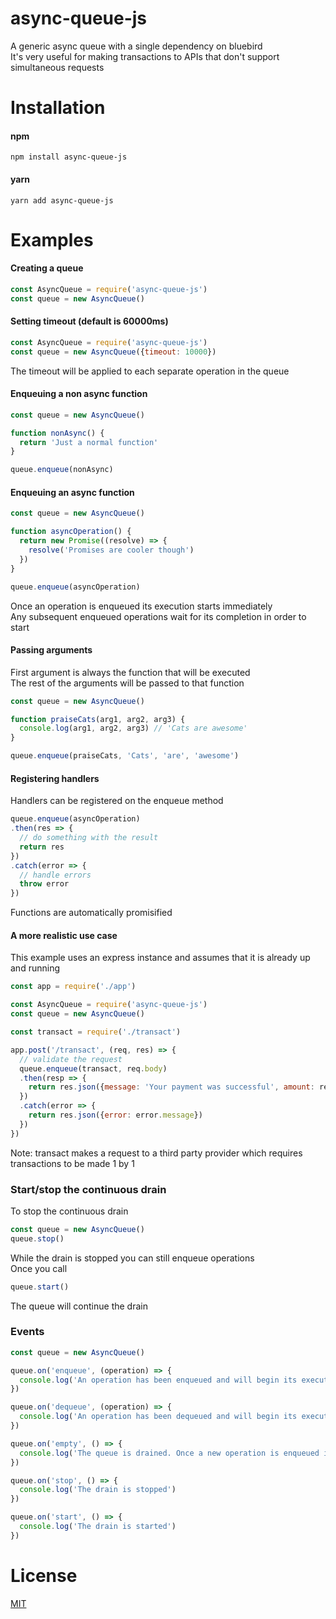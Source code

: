 # async-queue-js
A generic async queue with a single dependency on bluebird  
It's very useful for making transactions to APIs that don't support simultaneous requests  

# Installation
#### npm 
`npm install async-queue-js`  
#### yarn
`yarn add async-queue-js`

# Examples
#### Creating a queue
```javascript
const AsyncQueue = require('async-queue-js')
const queue = new AsyncQueue()
```

#### Setting timeout (default is 60000ms)
```javascript
const AsyncQueue = require('async-queue-js')
const queue = new AsyncQueue({timeout: 10000})
```
The timeout will be applied to each separate operation in the queue  
#### Enqueuing a non async function
```javascript
const queue = new AsyncQueue()

function nonAsync() {
  return 'Just a normal function'
}

queue.enqueue(nonAsync)
```
#### Enqueuing an async function
```javascript
const queue = new AsyncQueue()

function asyncOperation() {
  return new Promise((resolve) => {
    resolve('Promises are cooler though')
  })
}

queue.enqueue(asyncOperation)
```
Once an operation is enqueued its execution starts immediately  
Any subsequent enqueued operations wait for its completion in order to start

#### Passing arguments
First argument is always the function that will be executed  
The rest of the arguments will be passed to that function
```javascript
const queue = new AsyncQueue()

function praiseCats(arg1, arg2, arg3) {
  console.log(arg1, arg2, arg3) // 'Cats are awesome'
}

queue.enqueue(praiseCats, 'Cats', 'are', 'awesome')
```
#### Registering handlers
Handlers can be registered on the enqueue method
```javascript
queue.enqueue(asyncOperation)
.then(res => {
  // do something with the result
  return res
})
.catch(error => {
  // handle errors
  throw error
})
```
Functions are automatically promisified
#### A more realistic use case
This example uses an express instance and assumes that it is already up and running  
```javascript
const app = require('./app')

const AsyncQueue = require('async-queue-js')
const queue = new AsyncQueue()

const transact = require('./transact')

app.post('/transact', (req, res) => {
  // validate the request
  queue.enqueue(transact, req.body)
  .then(resp => {
    return res.json({message: 'Your payment was successful', amount: resp.amount})
  })
  .catch(error => {
    return res.json({error: error.message})
  })
})
```
Note: transact makes a request to a third party provider which requires transactions to be made 1 by 1
### Start/stop the continuous drain
To stop the continuous drain
```javascript
const queue = new AsyncQueue()
queue.stop()
```
While the drain is stopped you can still enqueue operations  
Once you call
```javascript
queue.start()
```
The queue will continue the drain

### Events
```javascript
const queue = new AsyncQueue()

queue.on('enqueue', (operation) => {
  console.log('An operation has been enqueued and will begin its execution once its first in the queue')
})

queue.on('dequeue', (operation) => {
  console.log('An operation has been dequeued and will begin its execution immediately')
})

queue.on('empty', () => {
  console.log('The queue is drained. Once a new operation is enqueued it will continue')
})

queue.on('stop', () => {
  console.log('The drain is stopped')
})

queue.on('start', () => {
  console.log('The drain is started')
})
```
# License
[MIT](https://github.com/KrasiNedew/async-queue-js/blob/master/LICENSE)
